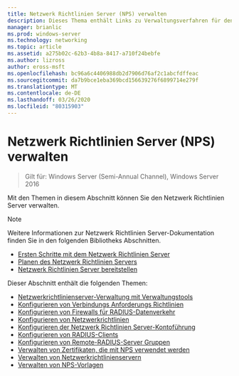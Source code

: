 ```yaml
---
title: Netzwerk Richtlinien Server (NPS) verwalten
description: Dieses Thema enthält Links zu Verwaltungsverfahren für den Netzwerk Richtlinien Server unter Windows Server 2016 und enthält Links zu weiteren Anleitungen zu NPS.
manager: brianlic
ms.prod: windows-server
ms.technology: networking
ms.topic: article
ms.assetid: a275b02c-62b3-4b8a-8417-a710f24bebfe
ms.author: lizross
author: eross-msft
ms.openlocfilehash: bc96a6c4406988db2d7906d76af2c1abcfdffeac
ms.sourcegitcommit: da7b9bce1eba369bcd156639276f6899714e279f
ms.translationtype: MT
ms.contentlocale: de-DE
ms.lasthandoff: 03/26/2020
ms.locfileid: "80315903"
---
```

# <a name="manage-network-policy-server-nps"></a>Netzwerk Richtlinien Server (NPS) verwalten

>Gilt für: Windows Server (Semi-Annual Channel), Windows Server 2016

Mit den Themen in diesem Abschnitt können Sie den Netzwerk Richtlinien Server verwalten.  
  
>[!NOTE]
>Weitere Informationen zur Netzwerk Richtlinien Server-Dokumentation finden Sie in den folgenden Bibliotheks Abschnitten.  
>- [Ersten Schritte mit dem Netzwerk Richtlinien Server](nps-getstart-top.md)
>- [Planen des Netzwerk Richtlinien Servers](nps-plan-top.md)
>- [Netzwerk Richtlinien Server bereitstellen](nps-deploy.md)  
  
Dieser Abschnitt enthält die folgenden Themen:  
  
- [Netzwerkrichtlinienserver-Verwaltung mit Verwaltungstools](nps-admintools.md)
- [Konfigurieren von Verbindungs Anforderungs Richtlinien](nps-crp-configure.md)
- [Konfigurieren von Firewalls für RADIUS-Datenverkehr](nps-firewalls-configure.md)
- [Konfigurieren von Netzwerkrichtlinien](nps-np-configure.md)
- [Konfigurieren der Netzwerk Richtlinien Server-Kontoführung](nps-accounting-configure.md)
- [Konfigurieren von RADIUS-Clients](nps-radius-clients-configure.md)
- [Konfigurieren von Remote-RADIUS-Server Gruppen](nps-crp-rrsg-configure.md)
- [Verwalten von Zertifikaten, die mit NPS verwendet werden](nps-manage-certificates.md)
- [Verwalten von Netzwerkrichtlinienservern](nps-manage-servers.md)
- [Verwalten von NPS-Vorlagen](nps-manage-templates.md)

